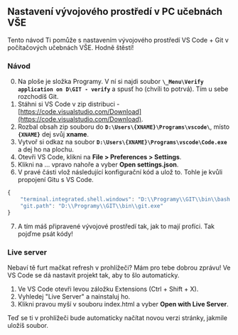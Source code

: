 ## Nastavení vývojového prostředí v PC učebnách VŠE
Tento návod Ti pomůže s nastavením vývojového prostředí VS Code + Git v počítačových učebnách VŠE. Hodně štěstí!



### Návod
0. Na ploše je složka Programy. V ní si najdi soubor **`\_Menu\Verify application on D\GIT - verify`** a spusť ho (chvíli to potrvá). Tím u sebe rozchodíš Git.
1. Stáhni si VS Code v zip distribuci - [https://code.visualstudio.com/Download](https://code.visualstudio.com/Download).
2. Rozbal obsah zip souboru do **`D:\Users\{XNAME}\Programs\vscode\`**, místo **`{XNAME}`** dej svůj **xname**.
3. Vytvoř si odkaz na soubor **`D:\Users\{XNAME}\Programs\vscode\Code.exe`** a dej ho na plochu.
4. Otevři VS Code, klikni na **File > Preferences > Settings**.
5. Klikni na ... vpravo nahoře a vyber **Open settings.json**.
6. V pravé části vlož následující konfigurační kód a ulož to. Tohle je kvůli propojení Gitu s VS Code.
```js
{
    "terminal.integrated.shell.windows": "D:\\Programy\\GIT\\bin\\bash.exe",
    "git.path": "D:\\Programy\\GIT\\bin\\git.exe"
}
```
7. A tím máš připravené vývojové prostředí tak, jak to mají profíci. Tak pojďme psát kódy!



### Live server
Nebaví tě furt mačkat refresh v prohlížeči? Mám pro tebe dobrou zprávu! Ve VS Code se dá nastavit projekt tak, aby to šlo automaticky.

1. Ve VS Code otevři levou záložku Extensions (Ctrl + Shift + X).
2. Vyhledej "Live Server" a nainstaluj ho.
3. Klikni pravou myší v souboru index.html a vyber **Open with Live Server**.

Teď se ti v prohlížeči bude automaticky načítat novou verzi stránky, jakmile uložíš soubor.
